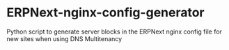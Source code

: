# ERPNext-nginx-config-generator
Python script to generate server blocks in the ERPNext nginx config file for new sites when using DNS Multitenancy 
